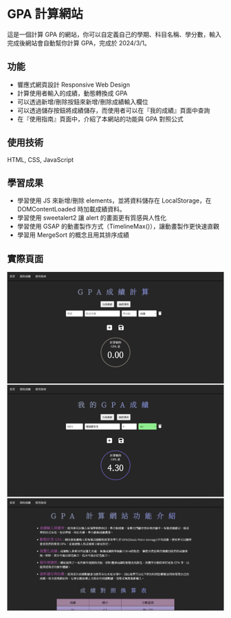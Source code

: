 # GPA 計算網站

這是一個計算 GPA 的網站，你可以自定義自己的學期、科目名稱、學分數，輸入完成後網站會自動幫你計算 GPA，完成於 2024/3/1。

## 功能

- 響應式網頁設計 Responsive Web Design
- 計算使用者輸入的成績，動態轉換成 GPA
- 可以透過新增/刪除按鈕來新增/刪除成績輸入欄位
- 可以透過儲存按鈕將成績儲存，而使用者可以在『我的成績』頁面中查詢
- 在『使用指南』頁面中，介紹了本網站的功能與 GPA 對照公式

## 使用技術

HTML, CSS, JavaScript

## 學習成果

- 學習使用 JS 來新增/刪除 elements，並將資料儲存在 LocalStorage，在 DOMContentLoaded 時加載成績資料。
- 學習使用 sweetalert2 讓 alert 的畫面更有質感與人性化
- 學習使用 GSAP 的動畫製作方式（TimelineMax()），讓動畫製作更快速直觀
- 學習用 MergeSort 的概念且用其排序成績

## 實際頁面

![image](https://github.com/Alex900806/GPA-Calculator/blob/main/demo_pictures/gpa.jpg)
![image](https://github.com/Alex900806/GPA-Calculator/blob/main/demo_pictures/gpa2.jpg)
![image](https://github.com/Alex900806/GPA-Calculator/blob/main/demo_pictures/gpa3.jpg)
